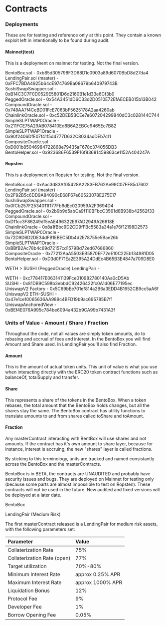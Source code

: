 # Contracts

### Deployments

These are for testing and reference only at this point. They contain a known exploit left in intentionally to be found during audit.

#### Mainnet\(test\)

This is a deployment on mainnet for testing. Not the final version.

BentoBox.sol - 0xb85d305798F3D68D1c0903a89d6070BbD8d27da4  
LendingPair.sol \(master\) - 0xFFC7BDA4925b64dE974769Ba08679b640979743B  
SushiSwapSwapper.sol - 0xB14C3C7F0D0529E5801D6d2160B1e1d33e6Cf3b0  
PeggedOracle.sol - 0x54A3451dD6C33d2D0510E72EfAECEB015b13B042  
CompoundOracle.sol - 0x748AA7f4CeBD01FcE7063bF5625178A2aa4260ab  
ChainlinkOracle.sol - 0xc52DEB5BCEe7e607204299840dC3c028144C744  
SimpleSLPTWAP0Oracle - 0x211FCE75A29AB078410Ed8B6A2EBCe9465Ec7B82  
SimpleSLPTWAP1Oracle - 0x90f2406DfE07f41f5d4777D632C8034adDEb7c11  
CompositeOracle.sol - 0xD001b85046984722868e79435aF678c374056DB3  
BentoHelper.sol - 0x923686F6539F16f83681459863ce1152A404247A

#### Ropsten

This is a deployment on Ropsten for testing. Not the final version.

BentoBox.sol - 0xAac3d83Af05428A2283FB762Ae99C07FF85d7602  
LendingPair.sol \(master\) - 0x2F92B5c6DD9A84090cE68F67e60523078E275E17  
SushiSwapSwapper.sol - 0x0fCb257F2534011f177Fb6dEc020959A2F3694D4  
PeggedOracle.sol - 0x2b9b9d5abCa9f110BFbcC3561d6B938b42562f33  
CompoundOracle.sol - 0xD11cc3F86249df5eAE496322E97AD2949A26618E  
ChainlinkOracle - 0x8a1fBbc9D2CD9fFBc5583a34a1e76f12198D2573  
SimpleSLPTWAP0Oracle - 0x72D9D6D2DE34dFB1EBEC5Db4d2E78755e5Bae26b  
SimpleSLPTWAP1Oracle - 0xBBfB2Ac78b4c69d72157cd1579Bd72ed67686860  
CompositeOracle - 0x77212AaA5503EB5870EF72eE10C22Eb134981D05  
BentoHelper.sol - 0xD3d0F71Ea2E395A24DdEc4B65B3E4847a709D8E0  
  
WETH &gt; SUSHI \(PeggedOracle\) LendingPair - 

WETH - 0xc778417E063141139Fce010982780140Aa0cD5Ab  
SUSHI - 0x81DB9C598b3ebbdC92426422fc0A1d06E77195ec  
UniswapV2 Factory - 0x5C69bEe701ef814a2B6a3EDD4B1652CB9cc5aA6f  
UniswapV2 ETH-SUSHI - 0x47e1ce10065636AA989c4BFD19b9ac695785B7f1  
UniswapAnchoredView - 0xBEf4E076A995c784be6094a432b9CA99b7431A3f

  
  


### Units of Value - Amount / Share / Fraction

Throughout the code, not all values are simply token amounts, do to rebasing and accrual of fees and interest. In the BentoBox you will find Amount and Share used. In LendingPair you'll also find Fraction.

#### Amount

This is the amount of actual token units. This unit of value is what you use when interacting directly with the ERC20 token contract functions such as balanceOf, totalSupply and transfer.

#### Share

This represents a share of the tokens in the BentoBox. When a token rebases, the total amount that the BentoBox holds changes, but all the shares stay the same. The BentoBox contract has utility functions to translate amounts to and from shares called toShare and toAmount.

#### Fraction

Any masterContract interacting with BentBox will use shares and not amounts. If the contract has it's own amount to share layer, because for instance, interest is accruing, the new "shares" layer is called fractions.

By sticking to this terminology, units are tracked and named consistantly across the BentoBox and the masterContracts.



BentoBox is in BETA, the contracts are UNAUDITED and probably have security issues and bugs. They are deployed on Mainnet for testing only \(because some parts are almost impossible to test on Ropsten\). These contracts will not be used in the future. New audited and fixed versions will be deployed at a later date.

BentoBox

LendingPair \(Medium Risk\)

The first masterContract released is a LendingPair for medium risk assets, with the following parameters set:

| Parameter | Value |
| :--- | :--- |
| Collaterization Rate | 75% |
| Collaterization Rate \(open\) | 77% |
| Target utilization | 70%-80% |
| Minimum Interest Rate | approx 0.25% APR |
| Maximum Interest Rate | approx 1000% APR |
| Liquidation Bonus | 12% |
| Protocol Fee | 9% |
| Developer Fee | 1% |
| Borrow Opening Fee | 0.05% |


